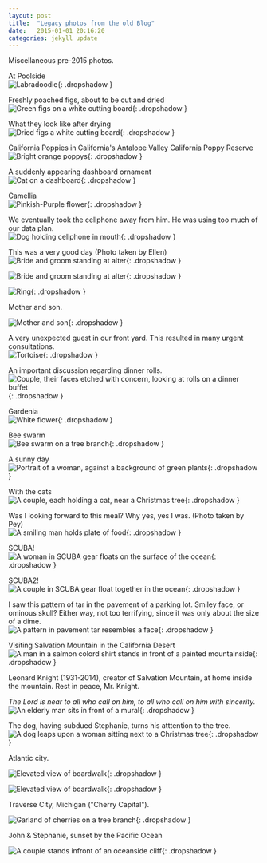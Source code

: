 ```yaml
---
layout: post
title:  "Legacy photos from the old Blog"
date:   2015-01-01 20:16:20
categories: jekyll update
---
```

Miscellaneous pre-2015 photos.
  

At Poolside  
![Labradoodle](/images/legacy/poolside.png){: .dropshadow }

Freshly poached figs, about to be cut and dried  
![Green figs on a white cutting board](/images/legacy/figs_poached.png){: .dropshadow }

What they look like after drying  
![Dried figs a white cutting board](/images/legacy/dried_figs.png){: .dropshadow }

California Poppies in California's Antalope Valley California Poppy Reserve  
![Bright orange poppys](/images/legacy/CaliforniaPoppy.gif){: .dropshadow }

A suddenly appearing dashboard ornament  
![Cat on a dashboard](/images/legacy/SuddenDashboard.gif){: .dropshadow }

Camellia  
![Pinkish-Purple flower](/images/legacy/Camillia.gif){: .dropshadow }

We eventually took the cellphone away from him.  He was using too much of our data plan.  
![Dog holding cellphone in mouth](/images/legacy/WithPhone.gif){: .dropshadow }

This was a very good day (Photo taken by Ellen)  
![Bride and groom standing at alter](/images/legacy/ThisWasAGoodDay.gif){: .dropshadow }
  
![Bride and groom standing at alter](/images/legacy/31-JBWedding033.jpg){: .dropshadow }

![Ring](/images/legacy/45-Blakkan-25.jpg){: .dropshadow }

Mother and son.

![Mother and son](/images/legacy/27-JBWedding003.jpg){: .dropshadow }

A very unexpected guest in our front yard. This resulted in many urgent consultations.  
![Tortoise](/images/legacy/Tortoise.gif){: .dropshadow }

An important discussion regarding dinner rolls.  
![Couple, their faces etched with concern, looking at rolls on a dinner buffet](/images/legacy/DinnerRollDiscussion.gif){: .dropshadow }

Gardenia  
![White flower](/images/legacy/Gardenia.gif){: .dropshadow }

Bee swarm  
![Bee swarm on a tree branch](/images/legacy/BeeSwarm.gif){: .dropshadow }

A sunny day  
![Portrait of a woman, against a background of green plants](/images/legacy/Doorway.gif){: .dropshadow }

With the cats  
![A couple, each holding a cat, near a Christmas tree](/images/legacy/TreeAndCats.gif){: .dropshadow }

Was I looking forward to this meal?  Why yes, yes I was. (Photo taken by Pey)  
![A smiling man holds plate of food](/images/legacy/EnjoyableDinner.gif){: .dropshadow }

SCUBA!  
![A woman in SCUBA gear floats on the surface of the ocean](/images/legacy/GirlWithRegulator.gif){: .dropshadow }

SCUBA2!  
![A couple in SCUBA gear float together in the ocean](/images/legacy/GirlWithWalrusS.gif){: .dropshadow }

I saw this pattern of tar in the pavement of a parking lot. Smiley face, or ominous skull? Either way, not too terrifying, since it was only about the size of a dime.  
![A pattern in pavement tar resembles a face](/images/legacy/FaceInThePavement.gif){: .dropshadow }

Visiting Salvation Mountain in the California Desert  
![A man in a salmon colord shirt stands in front of a painted mountainside](/images/legacy/SalvationMountain.gif){: .dropshadow }

Leonard Knight (1931-2014), creator of Salvation Mountain, at home inside the mountain. Rest in peace, Mr. Knight.  

*The Lord is near to all who call on him, to all who call on him with sincerity.*  
![An elderly man sits in front of a mural](/images/legacy/LeonardKnight.gif){: .dropshadow }

The dog, having subdued Stephanie, turns his atttention to the tree.  
![A dog leaps upon a woman sitting next to a Christmas tree](/images/legacy/dog_vs_tree.gif){: .dropshadow }

Atlantic city.  

![Elevated view of boardwalk](/images/legacy/atlantic_city_boardwalk1.png){: .dropshadow }  

![Elevated view of boardwalk](/images/legacy/atlantic_city_boardwalk2.png){: .dropshadow }  

Traverse City, Michigan ("Cherry Capital").  

![Garland of cherries on a tree branch](/images/legacy/cherry_garland.png){: .dropshadow }  

John & Stephanie, sunset by the Pacific Ocean  

![A couple stands infront of an oceanside cliff](/images/legacy/sunset.gif){: .dropshadow }




